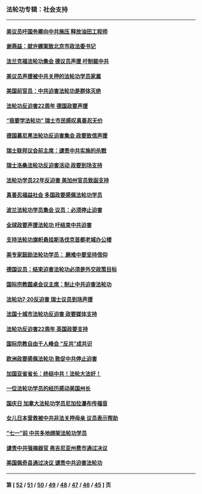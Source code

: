 ### 法轮功专辑：社会支持
---
#### [美议员吁国务卿向中共施压 释放油田工程师](../../pages/nf4386/n13233845.md?09220430) 
#### [谢燕益：就许娜案致北京市政法委书记](../../pages/nf4386/n13182701.md?09220430) 
#### [法兰克福法轮功集会 德议员声援 吁制裁中共](../../pages/nf4386/n13175975.md?09220430) 
#### [美议员声援被中共关押的法轮功学员家属](../../pages/nf4386/n13158310.md?09220430) 
#### [美国前官员：中共迫害法轮功是群体灭绝](../../pages/nf4386/n13157750.md?09220430) 
#### [法轮功反迫害22周年 德国政要声援](../../pages/nf4386/n13143632.md?09220430) 
#### [“我要学法轮功” 瑞士市民感叹真善忍无价](../../pages/nf4386/n13129633.md?09220430) 
#### [德国慕尼黑法轮功反迫害集会 政要致信声援](../../pages/nf4386/n13129148.md?09220430) 
#### [瑞士联邦议会前主席：谴责中共实施的杀戮](../../pages/nf4386/n13127336.md?09220430) 
#### [瑞士洛桑法轮功反迫害活动 政要到场支持](../../pages/nf4386/n13119398.md?09220430) 
#### [法轮功学员22年反迫害 美加州官员致函支持](../../pages/nf4386/n13118879.md?09220430) 
#### [真善忍福益社会 多国政要感佩法轮功学员](../../pages/nf4386/n13116951.md?09220430) 
#### [波兰法轮功学员集会 议员：必须停止迫害](../../pages/nf4386/n13116685.md?09220430) 
#### [全球政要声援法轮功 吁结束中共迫害](../../pages/nf4386/n13114441.md?09220430) 
#### [支持法轮功旗帜悬挂斯洛伐克首都老城办公楼](../../pages/nf4386/n13112261.md?09220430) 
#### [美专家鼓励法轮功学员： 磨难中要坚持信仰](../../pages/nf4386/n13108359.md?09220430) 
#### [德国议员：结束迫害法轮功必须是外交政策目标](../../pages/nf4386/n13109600.md?09220430) 
#### [国际宗教圆桌会议主席：制止中共迫害法轮功](../../pages/nf4386/n13108177.md?09220430) 
#### [法轮功7·20反迫害 瑞士议员到场声援](../../pages/nf4386/n13107072.md?09220430) 
#### [法国十城市法轮功反迫害 政要媒体支持](../../pages/nf4386/n13104833.md?09220430) 
#### [法轮功反迫害22周年 英国政要支持](../../pages/nf4386/n13091349.md?09220430) 
#### [国际宗教自由千人峰会 “反共”成共识](../../pages/nf4386/n13091403.md?09220430) 
#### [欧洲政要感佩法轮功 敦促中共停止迫害](../../pages/nf4386/n13090743.md?09220430) 
#### [加国亚省省长：终结中共！法轮大法好！](../../pages/nf4386/n13084394.md?09220430) 
#### [一位法轮功学员的经历感动美国州长](../../pages/nf4386/n13078953.md?09220430) 
#### [国庆日 加拿大法轮功学员尼加拉瀑布传福音](../../pages/nf4386/n13064493.md?09220430) 
#### [女儿日本营救被中共非法关押母亲 议员表示帮助](../../pages/nf4386/n13053042.md?09220430) 
#### [“七一”前 中共多地绑架法轮功学员](../../pages/nf4386/n13045655.md?09220430) 
#### [谴责中共强摘器官 弗吉尼亚州费市通过决议](../../pages/nf4386/n13040108.md?09220430) 
#### [美国佩奇县通过决议 谴责中共迫害法轮功](../../pages/nf4386/n13027185.md?09220430) 

---
#### 第 [ [52](./52.md?09220430) / [51](./51.md?09220430) / [50](./50.md?09220430) / [49](./49.md?09220430) / [48](./48.md?09220430) / [47](./47.md?09220430) / [46](./46.md?09220430) / [45](./45.md?09220430) ] 页
